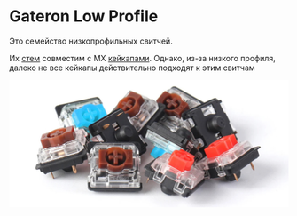 # Gateron Low Profile

Это семейство низкопрофильных свитчей.

Их [стем](/dictionary#стем) совместим с MX [кейкапами](/hardware/keycaps.md). Однако, из-за низкого профиля, далеко не все кейкапы действительно подходят к этим свитчам

![](/assets/hardware/switches/glp-all.jpg)
